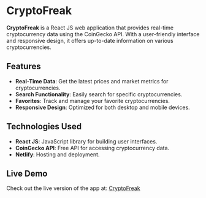 # CryptoFreak

**CryptoFreak** is a React JS web application that provides real-time cryptocurrency data using the CoinGecko API. With a user-friendly interface and responsive design, it offers up-to-date information on various cryptocurrencies.

## Features
- **Real-Time Data**: Get the latest prices and market metrics for cryptocurrencies.
- **Search Functionality**: Easily search for specific cryptocurrencies.
- **Favorites**: Track and manage your favorite cryptocurrencies.
- **Responsive Design**: Optimized for both desktop and mobile devices.

## Technologies Used
- **React JS**: JavaScript library for building user interfaces.
- **CoinGecko API**: Free API for accessing cryptocurrency data.
- **Netlify**: Hosting and deployment.

## Live Demo
Check out the live version of the app at: [CryptoFreak](https://cryptofreak.netlify.app/)


